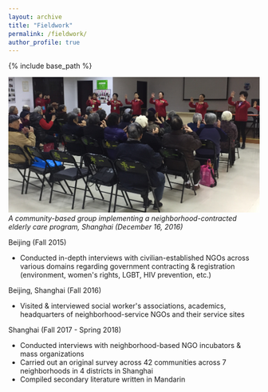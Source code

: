 ```yaml
---
layout: archive
title: "Fieldwork"
permalink: /fieldwork/
author_profile: true
---
```


{% include base_path %}

![](/images/fw0.jpg)
*A community-based group implementing a neighborhood-contracted elderly care program, Shanghai (December 16, 2016)*

Beijing (Fall 2015)
- Conducted in-depth interviews with civilian-established NGOs across various domains regarding government contracting & registration (environment, women's rights, LGBT, HIV prevention, etc.)

Beijing, Shanghai (Fall 2016)
- Visited & interviewed social worker's associations, academics, headquarters of neighborhood-service NGOs and their service sites

Shanghai (Fall 2017 - Spring 2018)
- Conducted interviews with neighborhood-based NGO incubators & mass organizations
- Carried out an original survey across 42 communities across 7 neighborhoods in 4 districts in Shanghai
- Compiled secondary literature written in Mandarin 
